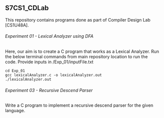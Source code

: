 ## S7CS1_CDLab

This repository contains programs done as part of Compiler Design Lab [CS1U48A].



###### Experiment 01 - Lexical Analyzer using DFA

Here, our aim is to create a C program that works as a Lexical Analyzer. Run the below terminal commands from main repository location to run the code. Provide inputs in /Exp_01/inputFile.txt

```
cd Exp_01
gcc lexicalAnalyzer.c -o lexicalAnalyzer.out
./lexicalAnalyzer.out
```


###### Experiment 03 - Recursive Descend Parser

Write a C program to implement a recursive descend parser for the given language.